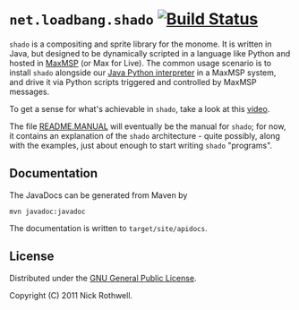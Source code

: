 # `net.loadbang.shado` [![Build Status](https://secure.travis-ci.org/cassiel/net.loadbang.shado.png)](http://travis-ci.org/cassiel/net.loadbang.shado)

`shado` is a compositing and sprite library for the monome. It is
written in Java, but designed to be dynamically scripted in a language
like Python and hosted in [MaxMSP][max] (or Max for Live). The common
usage scenario is to install `shado` alongside our [Java Python
interpreter][jython] in a MaxMSP system, and drive it via Python scripts
triggered and controlled by MaxMSP messages.

To get a sense for what's achievable in `shado`, take a look at this
[video][vimeo].

The file [README.MANUAL][manual] will eventually be the manual for
`shado`; for now, it contains an explanation of the `shado` architecture -
quite possibly, along with the examples, just about enough to start
writing `shado` "programs".

## Documentation

The JavaDocs can be generated from Maven by

	mvn javadoc:javadoc

The documentation is written to `target/site/apidocs`.

## License

Distributed under the [GNU General Public License][gpl].

Copyright (C) 2011 Nick Rothwell.

[vimeo]: http://vimeo.com/1338613
[max]: http://cycling74.com/products/max/
[jython]: https://github.com/cassiel/net.loadbang.jython
[lib]: https://github.com/cassiel/net.loadbang.lib
[manual]: https://github.com/cassiel/net.loadbang.shado/blob/master/README.MANUAL.md
[osc]: https://github.com/cassiel/net.loadbang.osc
[gpl]: http://www.gnu.org/copyleft/gpl.html
